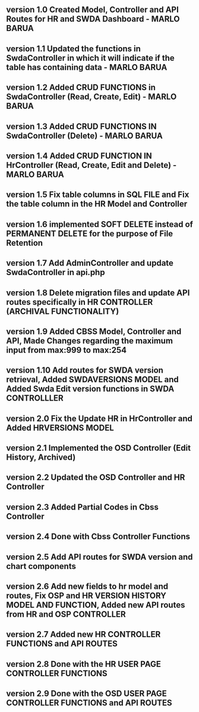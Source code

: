 ## version 1.0 Created Model, Controller and API Routes for HR and SWDA Dashboard - MARLO BARUA

## version 1.1 Updated the functions in SwdaController in which it will indicate if the table has containing data - MARLO BARUA

## version 1.2 Added CRUD FUNCTIONS in SwdaController (Read, Create, Edit) - MARLO BARUA

## version 1.3 Added CRUD FUNCTIONS IN SwdaController (Delete) - MARLO BARUA

## version 1.4 Added CRUD FUNCTION IN HrController (Read, Create, Edit and Delete) - MARLO BARUA

## version 1.5 Fix table columns in SQL FILE and Fix the table column in the HR Model and Controller

## version 1.6 implemented SOFT DELETE instead of PERMANENT DELETE for the purpose of File Retention

## version 1.7 Add AdminController and update SwdaController in api.php

## version 1.8 Delete migration files and update API routes specifically in HR CONTROLLER (ARCHIVAL FUNCTIONALITY)

## version 1.9 Added CBSS Model, Controller and API, Made Changes regarding the maximum input from max:999 to max:254

## version 1.10 Add routes for SWDA version retrieval, Added SWDAVERSIONS MODEL and Added Swda Edit version functions in SWDA CONTROLLLER

## version 2.0 Fix the Update HR in HrController and Added HRVERSIONS MODEL

## version 2.1 Implemented the OSD Controller (Edit History, Archived)

## version 2.2 Updated the OSD Controller and HR Controller

## version 2.3 Added Partial Codes in Cbss Controller

## version 2.4 Done with Cbss Controller Functions

## version 2.5 Add API routes for SWDA version and chart components

## version 2.6 Add new fields to hr model and routes, Fix OSP and HR VERSION HISTORY MODEL AND FUNCTION, Added new API routes from HR and OSP CONTROLLER

## version 2.7 Added new HR CONTROLLER FUNCTIONS and API ROUTES

## version 2.8 Done with the HR USER PAGE CONTROLLER FUNCTIONS

## version 2.9 Done with the OSD USER PAGE CONTROLLER FUNCTIONS and API ROUTES
